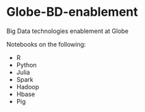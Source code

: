 # Globe-BD-enablement

Big Data technologies enablement at Globe

Notebooks on the following:
* R
* Python
* Julia
* Spark
* Hadoop
* Hbase
* Pig

